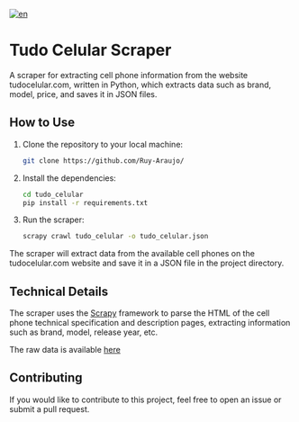 [![en](https://img.shields.io/badge/traduzir-PT--BR-yellowgreen?style=for-the-badge&logo=googletranslate&logoColor=4285F4)](/README.md)

# Tudo Celular Scraper

A scraper for extracting cell phone information from the website tudocelular.com, written in Python, which extracts data such as brand, model, price, and saves it in JSON files.

## How to Use

1. Clone the repository to your local machine:

    ```bash
    git clone https://github.com/Ruy-Araujo/
    ```

2. Install the dependencies:

    ```bash
    cd tudo_celular
    pip install -r requirements.txt
    ```

3. Run the scraper:

    ```bash
    scrapy crawl tudo_celular -o tudo_celular.json
    ```

The scraper will extract data from the available cell phones on the tudocelular.com website and save it in a JSON file in the project directory.

## Technical Details

The scraper uses the [Scrapy](https://scrapy.org/) framework to parse the HTML of the cell phone technical specification and description pages, extracting information such as brand, model, release year, etc.

The raw data is available [here](data/)

## Contributing

If you would like to contribute to this project, feel free to open an issue or submit a pull request.
